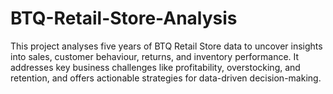 # BTQ-Retail-Store-Analysis
This project analyses five years of BTQ Retail Store data to uncover insights into sales, customer behaviour, returns, and inventory performance. It addresses key business challenges like profitability, overstocking, and retention, and offers actionable strategies for data-driven decision-making.
